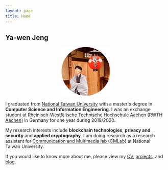 ```yaml
---
layout: page
title: Home
---
```


## Ya-wen Jeng

<p style="text-align:center;">
<img src="profile_pic.png" alt="Hello!" style="width: 30%;" />
</p>

I graduated from [National Taiwan University](https://www.ntu.edu.tw/) with a master's degree in **Computer Science and Information Engineering**. I was an exchange student at [Rheinisch-Westfälische Technische Hochschule Aachen (RWTH Aachen)](https://www.rwth-aachen.de/) in Germany for one year during 2019/2020.

My research interests include **blockchain technologies**, **privacy and security** and **applied cryptography**. I am doing research as a research assistant for [Communication and Multimedia lab (CMLab)](https://www.cmlab.csie.ntu.edu.tw/) at National Taiwan University.

If you would like to know more about me, please view my [CV](/about), [projects](/projects), and [blog](https://itvivi.blogspot.com/).